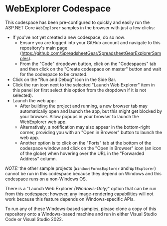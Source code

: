 # WebExplorer Codespace

This codespace has been pre-configured to quickly and easily run the ASP.NET Core `WebExplorer` samples in the browser with just a few clicks:

* If you've not yet created a new codespace, do so now:
    * Ensure you are logged into your GitHub account and navigate to this repository's main page (https://github.com/SpreadsheetGear/SpreadsheetGearExplorerSamples).
    * From the "Code" dropdown button, click on the "Codespaces" tab and then click on the "Create codespace on master" button and wait for the codespace to be created.
* Click on the "Run and Debug" icon in the Side Bar.
* Click the run icon next to the selected "Launch Web Explorer" item in this panel (or first select this option from the dropdown if it is not selected).
* Launch the web app:
  * After building the project and running, a new browser tab may automatically open and launch the app, but this might get blocked by your browser.  Allow popups in your browser to launch the WebExplorer web app.
  * Alternatively, a notification may also appear in the bottom-right corner, providing you with an "Open in Browser" button to launch the web app.
  * Another option is to click on the "Ports" tab at the bottom of the codespace window and click on the "Open in Browser" icon (an icon of the globe) when hovering over the URL in the "Forwarded Address" column.

*NOTE:* the other sample projects (`WindowsFormsExplorer` and `WpfExplorer`) cannot be run in this codespace because they depend on Windows and this codespace runs on a non-Windows OS.  

There is a "Launch Web Explorer *(Windows-Only)*" option that can be run from this codespace; however, any image-rendering capabilities will not work because this feature depends on Windows-specific APIs.  

To run any of these Windows-based samples, please clone a copy of this repository onto a Windows-based machine and run in either Visual Studio Code or Visual Studio 2022.